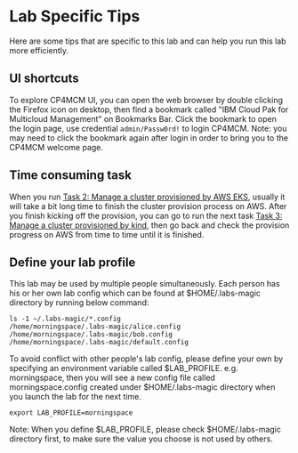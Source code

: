 # Lab Specific Tips

Here are some tips that are specific to this lab and can help you run this lab more efficiently.

## UI shortcuts

To explore CP4MCM UI, you can open the web browser by double clicking the Firefox icon on desktop, then find
a bookmark called "IBM Cloud Pak for Multicloud Management" on Bookmarks Bar. Click the bookmark to open the
login page, use credential `admin/Passw0rd!` to login CP4MCM. Note: you may need to click the bookmark again
after login in order to bring you to the CP4MCM welcome page.

## Time consuming task

When you run [Task 2: Manage a cluster provisioned by AWS EKS](docs/task2/), usually it will take a bit long time to finish
the cluster provision process on AWS. After you finish kicking off the provision, you can go to run the next
task [Task 3: Manage a cluster provisioned by kind](docs/task3/), then go back and check the provision progress on AWS from
time to time until it is finished.

## Define your lab profile

This lab may be used by multiple people simultaneously. Each person has his or her own lab config which can be
found at $HOME/.labs-magic directory by running below command:

```
ls -1 ~/.labs-magic/*.config
/home/morningspace/.labs-magic/alice.config
/home/morningspace/.labs-magic/bob.config
/home/morningspace/.labs-magic/default.config
```

To avoid conflict with other people's lab config, please define your own by specifying an environment variable 
called $LAB_PROFILE. e.g. morningspace, then you will see a new config file called morningspace.config created
under $HOME/.labs-magic directory when you launch the lab for the next time.

```
export LAB_PROFILE=morningspace
```

Note: When you define $LAB_PROFILE, please check $HOME/.labs-magic directory first, to make sure the value you
choose is not used by others.
